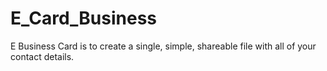 # E_Card_Business
E Business Card is to create a single, simple, shareable file with all of your contact details.
